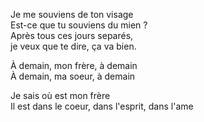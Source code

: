 Je me souviens de ton visage\
Est-ce que tu souviens du mien ?\
Après tous ces jours separés,\
je veux que te dire, ça va bien.

À demain, mon frère, à demain\
À demain, ma soeur, à demain

Je sais où est mon frère\
Il est dans le coeur, dans l'esprit, dans l'ame